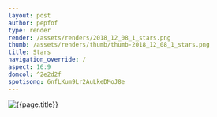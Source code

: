 ```yaml
---
layout: post
author: pepfof
type: render
render: /assets/renders/2018_12_08_1_stars.png
thumb: /assets/renders/thumb/thumb-2018_12_08_1_stars.png
title: Stars
navigation_override: /
aspect: 16:9
domcol: ^2e2d2f
spotisong: 6nfLKum9Lr2AuLkeDMoJ8e
---
```


<!--USER BEGIN 1-->

<!--USER END 1-->
<img src = "{{ page.render }}" class="image_main" alt="{{page.title}}">

<!--more-->
<!--USER BEGIN 2-->

<!--USER END 2-->

